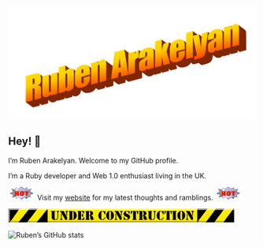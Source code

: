 ![](images/ruben.png)

## Hey! 👋

I’m Ruben Arakelyan. Welcome to my GitHub profile.

I’m a Ruby developer and Web 1.0 enthusiast living in the UK.

![](images/hot.gif) Visit my [website](https://www.wackomenace.co.uk/) for my latest thoughts and ramblings. ![](images/hot.gif)

![](images/underconstruction.gif)

![Ruben’s GitHub stats](https://github-readme-stats.vercel.app/api?username=rubenarakelyan&show_icons=true)
